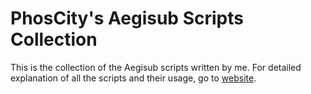 # PhosCity's Aegisub Scripts Collection

This is the collection of the Aegisub scripts written by me. For detailed explanation of all the scripts and their usage, go to [website](https://phoscity.github.io/Aegisub-Scripts/).
